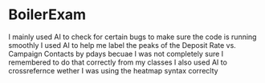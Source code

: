 # BoilerExam
I mainly used AI to check for certain bugs to make sure the code is running smoothly 
I used AI to help me label the peaks of the Deposit Rate vs. Campaign Contacts by pdays becuae I was not completely sure I remembered to do that correctly from my classes 
I also used AI to crossrefernce wether I was using the heatmap syntax correclty 
